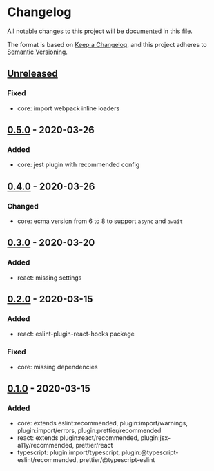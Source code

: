# Changelog

All notable changes to this project will be documented in this file.

The format is based on [Keep a Changelog](https://keepachangelog.com/en/1.0.0/),
and this project adheres to [Semantic Versioning](https://semver.org/spec/v2.0.0.html).

## [Unreleased]

### Fixed

- core: import webpack inline loaders

## [0.5.0] - 2020-03-26

### Added

- core: jest plugin with recommended config

## [0.4.0] - 2020-03-26

### Changed

- core: ecma version from 6 to 8 to support `async` and `await`

## [0.3.0] - 2020-03-20

### Added

- react: missing settings

## [0.2.0] - 2020-03-15

### Added

- react: eslint-plugin-react-hooks package

### Fixed

- core: missing dependencies

## [0.1.0] - 2020-03-15

### Added

- core: extends eslint:recommended, plugin:import/warnings, plugin:import/errors, plugin:prettier/recommended
- react: extends plugin:react/recommended, plugin:jsx-a11y/recommended, prettier/react
- typescript: plugin:import/typescript, plugin:@typescript-eslint/recommended, prettier/@typescript-eslint

[unreleased]: https://github.com/advclb/eslint-config/compare/v0.5.0...HEAD
[0.5.0]: https://github.com/advclb/eslint-config/compare/v0.4.0...0.5.0
[0.4.0]: https://github.com/advclb/eslint-config/compare/v0.3.0...0.4.0
[0.3.0]: https://github.com/advclb/eslint-config/compare/v0.2.0...0.3.0
[0.2.0]: https://github.com/advclb/eslint-config/compare/v0.1.0...0.2.0
[0.1.0]: https://github.com/advclb/eslint-config/releases/tag/v0.1.0
